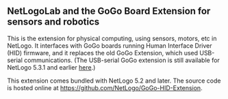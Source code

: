 ## NetLogoLab and the GoGo Board Extension for sensors and robotics

This is the extension for physical computing, using sensors, motors, etc in NetLogo. It interfaces with GoGo boards running Human Interface Driver (HID) firmware, and it replaces the old GoGo Extension, which used USB-serial communications. (The USB-serial GoGo extension is still available for NetLogo 5.3.1 and earlier [here](https://github.com/NetLogo/GoGo-Serial-Extension).)

This extension comes bundled with NetLogo 5.2 and later.  The source code is hosted online at
https://github.com/NetLogo/GoGo-HID-Extension.
